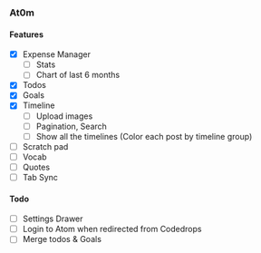 ### At0m

#### Features
- [x] Expense Manager
  - [ ] Stats
  - [ ] Chart of last 6 months  
- [x] Todos
- [x] Goals
- [x] Timeline
  - [ ] Upload images
  - [ ] Pagination, Search
  - [ ] Show all the timelines (Color each post by timeline group)
- [ ] Scratch pad
- [ ] Vocab
- [ ] Quotes
- [ ] Tab Sync
#### Todo
- [ ] Settings Drawer
- [ ] Login to Atom when redirected from Codedrops
- [ ] Merge todos & Goals